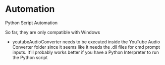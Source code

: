 # Automation

Python Script Automation

So far, they are only compatible with Windows


* youtubeAudioConverter needs to be executed inside the YouTube Audio Converter folder since it seems like it needs the .dll files for cmd prompt inputs. It'll probably works better if you have a Python Interpreter to run the Python script
